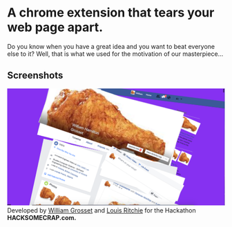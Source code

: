 
# A chrome extension that tears your web page apart. 

Do you know when you have a great idea and you want to beat everyone else to it? Well, that is what we used for the motivation of our masterpiece...

## Screenshots
![alt text](https://github.com/williamgrosset/krispychicken/blob/master/example.png)
Developed by [William Grosset](http://github.com/williamgrosset) and [Louis Ritchie](http://github.com/louisritchie) for the Hackathon **HACKSOMECRAP.com.**
